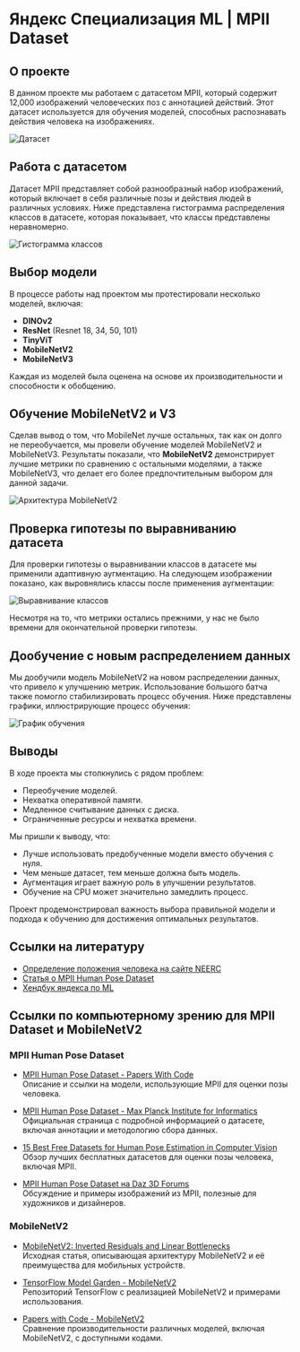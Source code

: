 # Яндекс Специализация ML | MPII Dataset

## О проекте
В данном проекте мы работаем с датасетом MPII, который содержит 12,000 изображений человеческих поз с аннотацией действий. Этот датасет используется для обучения моделей, способных распознавать действия человека на изображениях.

![Датасет](https://github.com/user-attachments/assets/3ac9ff81-0575-4779-8902-49ef2457d153)

## Работа с датасетом
Датасет MPII представляет собой разнообразный набор изображений, который включает в себя различные позы и действия людей в различных условиях. Ниже представлена гистограмма распределения классов в датасете, которая показывает, что классы представлены неравномерно.

![Гистограмма классов](https://github.com/user-attachments/assets/00822953-5a72-46b5-869b-bdeae9ed00e5)


## Выбор модели
В процессе работы над проектом мы протестировали несколько моделей, включая:
- **DINOv2**
- **ResNet** (Resnet 18, 34, 50, 101)
- **TinyViT**
- **MobileNetV2**
- **MobileNetV3**

Каждая из моделей была оценена на основе их производительности и способности к обобщению.

## Обучение MobileNetV2 и V3
Сделав вывод о том, что MobileNet лучше остальных, так как он долго не переобучается, мы провели обучение моделей MobileNetV2 и MobileNetV3. Результаты показали, что **MobileNetV2** демонстрирует лучшие метрики по сравнению с остальными моделями, а также MobileNetV3, что делает его более предпочтительным выбором для данной задачи.

![Архитектура MobileNetV2](https://github.com/user-attachments/assets/e8bb544e-45a9-465a-a5c9-f6817384f280)


## Проверка гипотезы по выравниванию датасета
Для проверки гипотезы о выравнивании классов в датасете мы применили адаптивную аугментацию. На следующем изображении показано, как выровнялись классы после применения аугментации:

![Выравнивание классов](https://github.com/user-attachments/assets/06ea1988-b0e7-4142-be12-38006474bb4b)


Несмотря на то, что метрики остались прежними, у нас не было времени для окончательной проверки гипотезы.

## Дообучение с новым распределением данных
Мы дообучили модель MobileNetV2 на новом распределении данных, что привело к улучшению метрик. Использование большого батча также помогло стабилизировать процесс обучения. Ниже представлены графики, иллюстрирующие процесс обучения:

![График обучения](https://github.com/user-attachments/assets/7bc4442b-952f-4749-a079-9a85086b84a5)


## Выводы
В ходе проекта мы столкнулись с рядом проблем:
- Переобучение моделей.
- Нехватка оперативной памяти.
- Медленное считывание данных с диска.
- Ограниченные ресурсы и нехватка времени.

Мы пришли к выводу, что:
- Лучше использовать предобученные модели вместо обучения с нуля.
- Чем меньше датасет, тем меньше должна быть модель.
- Аугментация играет важную роль в улучшении результатов.
- Обучение на CPU может значительно замедлить процесс.

Проект продемонстрировал важность выбора правильной модели и подхода к обучению для достижения оптимальных результатов.

## Ссылки на литературу 

- [Определение положения человека на сайте NEERC](https://neerc.ifmo.ru/wiki/index.php?title=%D0%9E%D0%BF%D1%80%D0%B5%D0%B4%D0%B5%D0%BB%D0%B5%D0%BD%D0%B8%D0%B5_%D0%BF%D0%BE%D0%BB%D0%BE%D0%B6%D0%B5%D0%BD%D0%B8%D1%8F_%D1%87%D0%B5%D0%BB%D0%BE%D0%B2%D0%B5%D0%BA%D0%B0)
- [Статья о MPII Human Pose Dataset](https://www.mpi-inf.mpg.de/departments/computer-vision-and-machine-learning/software-and-datasets/mpii-human-pose-dataset)
- [Хендбук яндекса по ML](https://education.yandex.ru/handbook/ml)

## Ссылки по компьютерному зрению для MPII Dataset и MobileNetV2

### MPII Human Pose Dataset
- [MPII Human Pose Dataset - Papers With Code](https://paperswithcode.com/dataset/mpii)  
  Описание и ссылки на модели, использующие MPII для оценки позы человека.
  
- [MPII Human Pose Dataset - Max Planck Institute for Informatics](https://www.mpi-inf.mpg.de/departments/computer-vision-and-machine-learning/software-and-datasets/mpii-human-pose-dataset)  
  Официальная страница с подробной информацией о датасете, включая аннотации и методологию сбора данных.

- [15 Best Free Datasets for Human Pose Estimation in Computer Vision](https://encord.com/blog/15-best-free-pose-estimation-datasets/)  
  Обзор лучших бесплатных датасетов для оценки позы человека, включая MPII.

- [MPII Human Pose Dataset на Daz 3D Forums](https://www.daz3d.com/forums/discussion/98846/mpii-human-pose-dataset-photos-of-human-poses)  
  Обсуждение и примеры изображений из MPII, полезные для художников и дизайнеров.

### MobileNetV2
- [MobileNetV2: Inverted Residuals and Linear Bottlenecks](https://arxiv.org/abs/1801.04381)  
  Исходная статья, описывающая архитектуру MobileNetV2 и её преимущества для мобильных устройств.

- [TensorFlow Model Garden - MobileNetV2](https://github.com/tensorflow/models/tree/master/research/slim/nets/mobilenet)  
  Репозиторий TensorFlow с реализацией MobileNetV2 и примерами использования.

- [Papers with Code - MobileNetV2](https://paperswithcode.com/paper/mobilenetv2-inverted-residuals-and-linear)  
  Сравнение производительности различных моделей, включая MobileNetV2, с доступными кодами.

